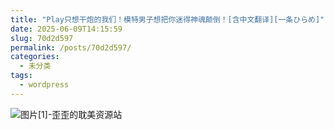 ```yaml
---
title: "Play只想干炮的我们！模特男子想把你迷得神魂颠倒！[含中文翻译][一条ひらめ]"
date: 2025-06-09T14:15:59
slug: 70d2d597
permalink: /posts/70d2d597/
categories:
  - 未分类
tags:
  - wordpress
---
```


![图片[1]-歪歪的耽美资源站](/images/wp/70d2d597-18a13d27.jpg)
